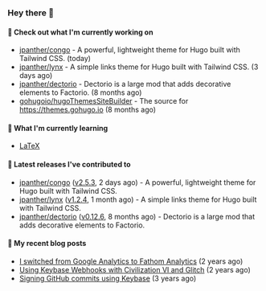 ### Hey there 👋

#### 👷 Check out what I'm currently working on

- [jpanther/congo](https://github.com/jpanther/congo) - A powerful, lightweight theme for Hugo built with Tailwind CSS. (today)
- [jpanther/lynx](https://github.com/jpanther/lynx) - A simple links theme for Hugo built with Tailwind CSS. (3 days ago)
- [jpanther/dectorio](https://github.com/jpanther/dectorio) - Dectorio is a large mod that adds decorative elements to Factorio. (8 months ago)
- [gohugoio/hugoThemesSiteBuilder](https://github.com/gohugoio/hugoThemesSiteBuilder) - The source for https://themes.gohugo.io (8 months ago)

#### 🌱 What I'm currently learning
- [LaTeX](https://www.latex-project.org)

#### 🔭 Latest releases I've contributed to

- [jpanther/congo](https://github.com/jpanther/congo) ([v2.5.3](https://github.com/jpanther/congo/releases/tag/v2.5.3), 2 days ago) - A powerful, lightweight theme for Hugo built with Tailwind CSS.
- [jpanther/lynx](https://github.com/jpanther/lynx) ([v1.2.4](https://github.com/jpanther/lynx/releases/tag/v1.2.4), 1 month ago) - A simple links theme for Hugo built with Tailwind CSS.
- [jpanther/dectorio](https://github.com/jpanther/dectorio) ([v0.12.6](https://github.com/jpanther/dectorio/releases/tag/v0.12.6), 8 months ago) - Dectorio is a large mod that adds decorative elements to Factorio.

#### 📜 My recent blog posts

- [I switched from Google Analytics to Fathom Analytics](https://jamespanther.com/writings/i-switched-from-google-analytics-to-fathom-analytics/) (2 years ago)
- [Using Keybase Webhooks with Civilization VI and Glitch](https://jamespanther.com/writings/using-keybase-webhooks-with-civilization-vi/) (2 years ago)
- [Signing GitHub commits using Keybase](https://jamespanther.com/writings/signing-github-commits-using-keybase/) (3 years ago)

